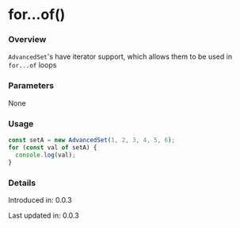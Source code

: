 # for...of()

### Overview

`AdvancedSet`'s have iterator support, which allows them to be used in `for...of` loops

### Parameters

None

### Usage

```js
const setA = new AdvancedSet(1, 2, 3, 4, 5, 6);
for (const val of setA) {
  console.log(val);
}
```

### Details

Introduced in: 0.0.3

Last updated in: 0.0.3
